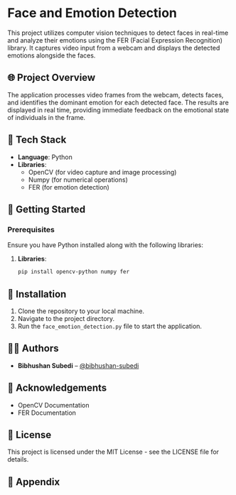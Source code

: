 # Face and Emotion Detection

This project utilizes computer vision techniques to detect faces in real-time and analyze their emotions using the FER (Facial Expression Recognition) library. It captures video input from a webcam and displays the detected emotions alongside the faces.

## 🌐 Project Overview

The application processes video frames from the webcam, detects faces, and identifies the dominant emotion for each detected face. The results are displayed in real time, providing immediate feedback on the emotional state of individuals in the frame.

## 🔧 Tech Stack

- **Language**: Python
- **Libraries**:
  - OpenCV (for video capture and image processing)
  - Numpy (for numerical operations)
  - FER (for emotion detection)

## 🚀 Getting Started

### Prerequisites

Ensure you have Python installed along with the following libraries:

1. **Libraries**:
   ```bash
   pip install opencv-python numpy fer


## 🚀 Installation

1. Clone the repository to your local machine.
2. Navigate to the project directory.
3. Run the `face_emotion_detection.py` file to start the application.

## 🧑‍💻 Authors

- **Bibhushan Subedi** – [@bibhushan-subedi](https://github.com/bibhushan-subedi)

## 🤝 Acknowledgements

- OpenCV Documentation
- FER Documentation

## 📝 License

This project is licensed under the MIT License - see the LICENSE file for details.

## 📄 Appendix
